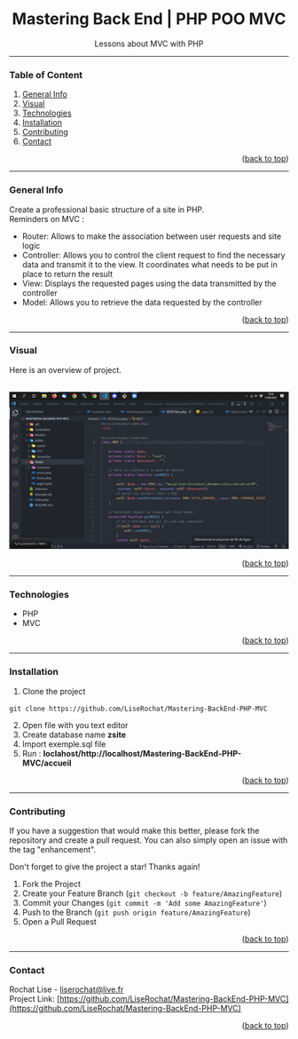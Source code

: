 <div id="top"></div>

<div align="center">
  <h1> Mastering Back End | PHP POO MVC</h1>
  <p> Lessons about MVC with PHP</p>
</div>

***

### Table of Content
1. [General Info](#general-info)
3. [Visual](#visual)
4. [Technologies](#technologies)
5. [Installation](#installation)
6. [Contributing](#contributing)
7. [Contact](#contact)
<p align="right">(<a href="#top">back to top</a>)</p>

***

### General Info
Create a professional basic structure of a site in PHP.<br>
Reminders on MVC :<br>
- Router: Allows to make the association between user requests and site logic 
- Controller: Allows you to control the client request to find the necessary data and transmit it to the view. It coordinates what needs to be put in place to return the result
- View: Displays the requested pages using the data transmitted by the controller
- Model: Allows you to retrieve the data requested by the controller
<p align="right">(<a href="#top">back to top</a>)</p>

***

### Visual
Here is an overview of project. </br>
</br>
<div align="center">
  <img src="public/assets/image/screenshot.png" alt="screenshot project">
</div>
<p align="right">(<a href="#top">back to top</a>)</p>

***

### Technologies
- PHP
- MVC

<p align="right">(<a href="#top">back to top</a>)</p>

***

### Installation

1. Clone the project
```
git clone https://github.com/LiseRochat/Mastering-BackEnd-PHP-MVC
```
2. Open file with you text editor 
3. Create database name **zsite**
4. Import exemple.sql file
5. Run : **loclahost/http://localhost/Mastering-BackEnd-PHP-MVC/accueil**
<p align="right">(<a href="#top">back to top</a>)</p>

***

### Contributing
If you have a suggestion that would make this better, please fork the repository and create a pull request. You can also simply open an issue with the tag "enhancement".

Don't forget to give the project a star! Thanks again!

1. Fork the Project
2. Create your Feature Branch (`git checkout -b feature/AmazingFeature`)
3. Commit your Changes (`git commit -m 'Add some AmazingFeature'`)
4. Push to the Branch (`git push origin feature/AmazingFeature`)
5. Open a Pull Request
<p align="right">(<a href="#top">back to top</a>)</p>

***

### Contact 
Rochat Lise - liserochat@live.fr </br>
Project Link: [https://github.com/LiseRochat/Mastering-BackEnd-PHP-MVC](https://github.com/LiseRochat/Mastering-BackEnd-PHP-MVC)
<br>
<p align="right">(<a href="#top">back to top</a>)</p>



